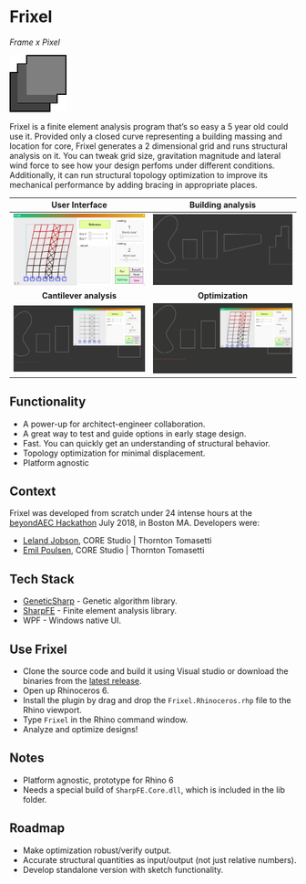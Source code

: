 # Frixel
*Frame x Pixel* 

![Alt Text](https://github.com/EmilPoulsen/Frixel/blob/master/doc/logo_100x100.png)

Frixel is a finite element analysis program that’s so easy a 5 year old could use it. Provided only a closed curve representing a building massing and location for core, Frixel generates a 2 dimensional grid and runs structural analysis on it. You can tweak grid size, gravitation magnitude and lateral wind force to see how your design perfoms under different conditions. Additionally, it can run structural topology optimization to improve its mechanical performance by adding bracing in appropriate places.

User Interface             |  Building analysis
:-------------------------:|:-------------------------:
![Alt Text](https://github.com/EmilPoulsen/Frixel/blob/master/doc/Frixel_D.gif)  |  ![Alt Text](https://github.com/EmilPoulsen/Frixel/blob/master/doc/Frixel_A.gif)
**Cantilever analysis** | **Optimization**
![Alt Text](https://github.com/EmilPoulsen/Frixel/blob/master/doc/Frixel_C.gif)  |  ![Alt Text](https://github.com/EmilPoulsen/Frixel/blob/master/doc/Frixel_B.gif)

## Functionality
- A power-up for architect-engineer collaboration.
- A great way to test and guide options in early stage design.
- Fast. You can quickly get an understanding of structural behavior.
- Topology optimization for minimal displacement.
- Platform agnostic

## Context
Frixel was developed from scratch under 24 intense hours at the [beyondAEC Hackathon](https://beyondaec.tech) July 2018, in Boston MA. Developers were:

- [Leland Jobson](https://github.com/lelandjobson), CORE Studio | Thornton Tomasetti
- [Emil Poulsen](https://github.com/EmilPoulsen), CORE Studio | Thornton Tomasetti

## Tech Stack
- [GeneticSharp](https://github.com/giacomelli/GeneticSharp) - Genetic algorithm library.
- [SharpFE](https://github.com/iainsproat/SharpFE) - Finite element analysis library.
- WPF - Windows native UI.

## Use Frixel
- Clone the source code and build it using Visual studio or download the binaries from the [latest release](https://github.com/EmilPoulsen/Frixel/releases).
- Open up Rhinoceros 6.
- Install the plugin by drag and drop the `Frixel.Rhinoceros.rhp` file to the Rhino viewport.
- Type `Frixel` in the Rhino command window.
- Analyze and optimize designs!

## Notes
- Platform agnostic, prototype for Rhino 6
- Needs a special build of `SharpFE.Core.dll`, which is included in the lib folder.

## Roadmap
- Make optimization robust/verify output.
- Accurate structural quantities as input/output (not just relative numbers).
- Develop standalone version with sketch functionality.
